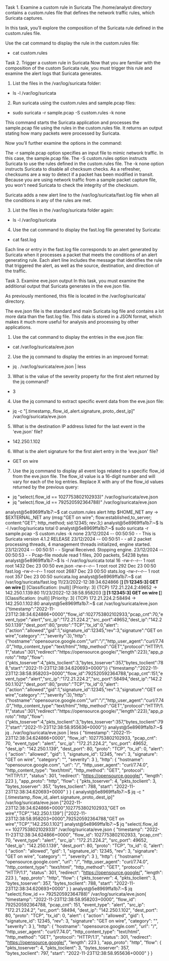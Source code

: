 Task 1. Examine a custom rule in Suricata
The /home/analyst directory contains a custom.rules file that defines the network traffic rules, which Suricata captures.

In this task, you’ll explore the composition of the Suricata rule defined in the custom.rules file.

Use the cat command to display the rule in the custom.rules file:
- cat custom.rules

Task 2. Trigger a custom rule in Suricata
Now that you are familiar with the composition of the custom Suricata rule, you must trigger this rule and examine the alert logs that Suricata generates.

1. List the files in the /var/log/suricata folder:
- ls -l /var/log/suricata


2. Run suricata using the custom.rules and sample.pcap files:
- sudo suricata -r sample.pcap -S custom.rules -k none

This command starts the Suricata application and processes the sample.pcap file using the rules in the custom.rules file. It returns an output stating how many packets were processed by Suricata.

Now you’ll further examine the options in the command:

The -r sample.pcap option specifies an input file to mimic network traffic. In this case, the sample.pcap file.
The -S custom.rules option instructs Suricata to use the rules defined in the custom.rules file.
The -k none option instructs Suricata to disable all checksum checks.
As a refresher, checksums are a way to detect if a packet has been modified in transit. Because you are using network traffic from a sample packet capture file, you won't need Suricata to check the integrity of the checksum.

Suricata adds a new alert line to the /var/log/suricata/fast.log file when all the conditions in any of the rules are met.

3. List the files in the /var/log/suricata folder again:
- ls -l /var/log/suricata

4. Use the cat command to display the fast.log file generated by Suricata:
- cat fast.log

Each line or entry in the fast.log file corresponds to an alert generated by Suricata when it processes a packet that meets the conditions of an alert generating rule. Each alert line includes the message that identifies the rule that triggered the alert, as well as the source, destination, and direction of the traffic.

Task 3. Examine eve.json output
In this task, you must examine the additional output that Suricata generates in the eve.json file.

As previously mentioned, this file is located in the /var/log/suricata/ directory.

The eve.json file is the standard and main Suricata log file and contains a lot more data than the fast.log file. This data is stored in a JSON format, which makes it much more useful for analysis and processing by other applications.

1. Use the cat command to display the entries in the eve.json file:
- cat /var/log/suricata/eve.json

2. Use the jq command to display the entries in an improved format:
- jq . /var/log/suricata/eve.json | less

3. What is the value of the severity property for the first alert returned by the jq command?
- 3

4. Use the jq command to extract specific event data from the eve.json file:
- jq -c "[.timestamp,.flow_id,.alert.signature,.proto,.dest_ip]" /var/log/suricata/eve.json

5. What is the destination IP address listed for the last event in the 'eve.json' file?
- 142.250.1.102

6. What is the alert signature for the first alert entry in the 'eve.json' file?
- GET on wire

7. Use the jq command to display all event logs related to a specific flow_id from the eve.json file. The flow_id value is a 16-digit number and will vary for each of the log entries. Replace X with any of the flow_id values returned by the previous query:
- jq "select(.flow_id == 1027753802102933)" /var/log/suricata/eve.json
- jq "select(.flow_id == 792520592364788)" /var/log/suricata/eve.json

analyst@5e8969ffa1b7:~$ cat custom.rules
alert http $HOME_NET any -> $EXTERNAL_NET any (msg:"GET on wire"; flow:established,to_server; content:"GET"; http_method; sid:12345; rev:3;)
analyst@5e8969ffa1b7:~$ ls -l /var/log/suricata
total 0
analyst@5e8969ffa1b7:~$ sudo suricata -r sample.pcap -S custom.rules -k none
23/12/2024 -- 00:50:50 - <Notice> - This is Suricata version 4.1.2 RELEASE
23/12/2024 -- 00:50:51 - <Notice> - all 2 packet processing threads, 4 management threads initialized, engine started.
23/12/2024 -- 00:50:51 - <Notice> - Signal Received.  Stopping engine.
23/12/2024 -- 00:50:53 - <Notice> - Pcap-file module read 1 files, 200 packets, 54238 bytes
analyst@5e8969ffa1b7:~$ ls -l /var/log/suricata
total 16
-rw-r--r-- 1 root root 1432 Dec 23 00:50 eve.json
-rw-r--r-- 1 root root  292 Dec 23 00:50 fast.log
-rw-r--r-- 1 root root 2687 Dec 23 00:50 stats.log
-rw-r--r-- 1 root root  357 Dec 23 00:50 suricata.log
analyst@5e8969ffa1b7:~$ cat /var/log/suricata/fast.log
11/23/2022-12:38:34.624866  [**] [1:12345:3] GET on wire [**] [Classification: (null)] [Priority: 3] {TCP} 172.21.224.2:49652 -> 142.250.1.139:80
11/23/2022-12:38:58.958203  [**] [1:12345:3] GET on wire [**] [Classification: (null)] [Priority: 3] {TCP} 172.21.224.2:58494 -> 142.250.1.102:80
analyst@5e8969ffa1b7:~$ cat /var/log/suricata/eve.json
{"timestamp":"2022-11-23T12:38:34.624866+0000","flow_id":1027753802102933,"pcap_cnt":70,"event_type":"alert","src_ip":"172.21.224.2","src_port":49652,"dest_ip":"142.250.1.139","dest_port":80,"proto":"TCP","tx_id":0,"alert":{"action":"allowed","gid":1,"signature_id":12345,"rev":3,"signature":"GET on wire","category":"","severity":3},"http":{"hostname":"opensource.google.com","url":"\/","http_user_agent":"curl\/7.74.0","http_content_type":"text\/html","http_method":"GET","protocol":"HTTP\/1.1","status":301,"redirect":"https:\/\/opensource.google\/","length":223},"app_proto":"http","flow":{"pkts_toserver":4,"pkts_toclient":3,"bytes_toserver":357,"bytes_toclient":788,"start":"2022-11-23T12:38:34.620693+0000"}}
{"timestamp":"2022-11-23T12:38:58.958203+0000","flow_id":792520592364788,"pcap_cnt":151,"event_type":"alert","src_ip":"172.21.224.2","src_port":58494,"dest_ip":"142.250.1.102","dest_port":80,"proto":"TCP","tx_id":0,"alert":{"action":"allowed","gid":1,"signature_id":12345,"rev":3,"signature":"GET on wire","category":"","severity":3},"http":{"hostname":"opensource.google.com","url":"\/","http_user_agent":"curl\/7.74.0","http_content_type":"text\/html","http_method":"GET","protocol":"HTTP\/1.1","status":301,"redirect":"https:\/\/opensource.google\/","length":223},"app_proto":"http","flow":{"pkts_toserver":4,"pkts_toclient":3,"bytes_toserver":357,"bytes_toclient":797,"start":"2022-11-23T12:38:58.955636+0000"}}
analyst@5e8969ffa1b7:~$ jq . /var/log/suricata/eve.json | less
{
  "timestamp": "2022-11-23T12:38:34.624866+0000",
  "flow_id": 1027753802102933,
  "pcap_cnt": 70,
  "event_type": "alert",
  "src_ip": "172.21.224.2",
  "src_port": 49652,
  "dest_ip": "142.250.1.139",
  "dest_port": 80,
  "proto": "TCP",
  "tx_id": 0,
  "alert": {
    "action": "allowed",
    "gid": 1,
    "signature_id": 12345,
    "rev": 3,
    "signature": "GET on wire",
    "category": "",
    "severity": 3
  },
  "http": {
    "hostname": "opensource.google.com",
    "url": "/",
    "http_user_agent": "curl/7.74.0",
    "http_content_type": "text/html",
    "http_method": "GET",
    "protocol": "HTTP/1.1",
    "status": 301,
    "redirect": "https://opensource.google/",
    "length": 223
  },
  "app_proto": "http",
  "flow": {
    "pkts_toserver": 4,
    "pkts_toclient": 3,
    "bytes_toserver": 357,
    "bytes_toclient": 788,
    "start": "2022-11-23T12:38:34.620693+0000"
  }
}
{
analyst@5e8969ffa1b7:~$ jq -c "[.timestamp,.flow_id,.alert.signature,.proto,.dest_ip]" /var/log/suricata/eve.json
["2022-11-23T12:38:34.624866+0000",1027753802102933,"GET on wire","TCP","142.250.1.139"]
["2022-11-23T12:38:58.958203+0000",792520592364788,"GET on wire","TCP","142.250.1.102"]
analyst@5e8969ffa1b7:~$ jq "select(.flow_id == 1027753802102933)" /var/log/suricata/eve.json
{
  "timestamp": "2022-11-23T12:38:34.624866+0000",
  "flow_id": 1027753802102933,
  "pcap_cnt": 70,
  "event_type": "alert",
  "src_ip": "172.21.224.2",
  "src_port": 49652,
  "dest_ip": "142.250.1.139",
  "dest_port": 80,
  "proto": "TCP",
  "tx_id": 0,
  "alert": {
    "action": "allowed",
    "gid": 1,
    "signature_id": 12345,
    "rev": 3,
    "signature": "GET on wire",
    "category": "",
    "severity": 3
  },
  "http": {
    "hostname": "opensource.google.com",
    "url": "/",
    "http_user_agent": "curl/7.74.0",
    "http_content_type": "text/html",
    "http_method": "GET",
    "protocol": "HTTP/1.1",
    "status": 301,
    "redirect": "https://opensource.google/",
    "length": 223
  },
  "app_proto": "http",
  "flow": {
    "pkts_toserver": 4,
    "pkts_toclient": 3,
    "bytes_toserver": 357,
    "bytes_toclient": 788,
    "start": "2022-11-23T12:38:34.620693+0000"
  }
}
analyst@5e8969ffa1b7:~$ jq "select(.flow_id == 792520592364788)" /var/log/suricata/eve.json{
  "timestamp": "2022-11-23T12:38:58.958203+0000",
  "flow_id": 792520592364788,
  "pcap_cnt": 151,
  "event_type": "alert",
  "src_ip": "172.21.224.2",
  "src_port": 58494,
  "dest_ip": "142.250.1.102",
  "dest_port": 80,
  "proto": "TCP",
  "tx_id": 0,
  "alert": {
    "action": "allowed",
    "gid": 1,
    "signature_id": 12345,
    "rev": 3,
    "signature": "GET on wire",
    "category": "",
    "severity": 3
  },
  "http": {
    "hostname": "opensource.google.com",
    "url": "/",
    "http_user_agent": "curl/7.74.0",
    "http_content_type": "text/html",
    "http_method": "GET",
    "protocol": "HTTP/1.1",
    "status": 301,
    "redirect": "https://opensource.google/",
    "length": 223
  },
  "app_proto": "http",
  "flow": {
    "pkts_toserver": 4,
    "pkts_toclient": 3,
    "bytes_toserver": 357,
    "bytes_toclient": 797,
    "start": "2022-11-23T12:38:58.955636+0000"
  }
}
